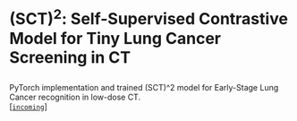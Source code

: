 
# <p>(SCT)<sup>2</sup>: Self-Supervised Contrastive Model for Tiny Lung Cancer Screening in CT

PyTorch implementation and trained (SCT)^2 model for Early-Stage Lung Cancer recognition in low-dose CT.   
[[`incoming`](incoming)] 

